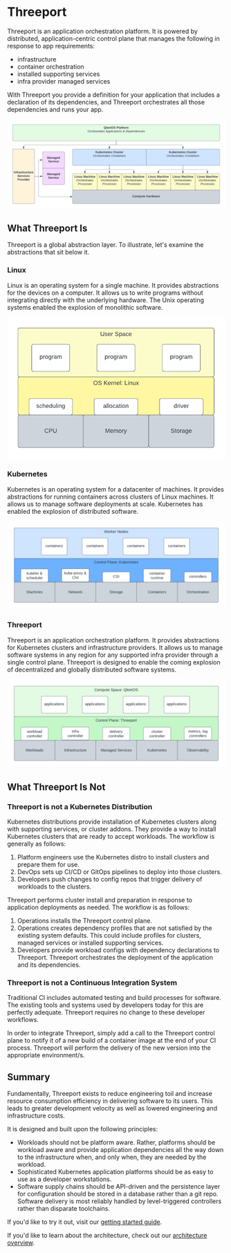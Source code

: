 # Threeport

Threeport is an application orchestration platform.  It is powered by
distributed, application-centric control plane that manages the following in
response to app requirements:

* infrastructure
* container orchestration
* installed supporting services
* infra provider managed services

With Threeport you provide a definition for your application that includes a
declaration of its dependencies, and Threeport orchestrates all those
dependencies and runs your app.

![Threeport Stack](img/ThreeportStack.png)

## What Threeport Is

Threeport is a global abstraction layer.  To illustrate, let's examine the
abstractions that sit below it.

### Linux

Linux is an operating system for a single machine.  It provides abstractions for
the devices on a computer.  It allows us to write programs without integrating
directly with the underlying hardware.  The Unix operating systems enabled the
explosion of monolithic software.

![Monolithic Computing](img/MonolithicComputingSolution.png)

### Kubernetes

Kubernetes is an operating system for a datacenter of machines.  It provides
abstractions for running containers across clusters of Linux machines.  It
allows us to manage software deployments at scale.  Kubernetes has enabled the
explosion of distributed software.

![Distributed Computing](img/DistributedComputingSolution.png)

### Threeport

Threeport is an application orchestration platform.  It provides abstractions
for Kubernetes clusters and infrastructure providers.  It allows us to manage
software systems in any region for any supported infra provider through a single
control plane.  Threeport is designed to enable the coming explosion of
decentralized and globally distributed software systems.

![Decentralized Computing](img/DecentralizedComputingSolution.png)

## What Threeport Is Not

### Threeport is not a Kubernetes Distribution

Kubernetes distributions provide installation of Kubernetes clusters along with
supporting services, or cluster addons.  They provide a way to install
Kubernetes clusters that are ready to accept workloads.  The workflow is
generally as follows:

1. Platform engineers use the Kubernetes distro to install clusters and prepare
   them for use.
2. DevOps sets up CI/CD or GitOps pipelines to deploy into those clusters.
3. Developers push changes to config repos that trigger delivery of workloads to
   the clusters.

Threeport performs cluster install and preparation in response to application
deployments as needed.  The workflow is as follows:

1. Operations installs the Threeport control plane.
2. Operations creates dependency profiles that are not satisfied by the existing
   system defaults.  This could include profiles for clusters, managed services
   or installed supporting services.
3. Developers provide workload configs with dependency declarations to
   Threeport.  Threeport orchestrates the deployment of the application and its
   dependencies.

### Threeport is not a Continuous Integration System

Traditional CI includes automated testing and build processes for software.  The
existing tools and systems used by developers today for this are perfectly
adequate.  Threeport requires no change to these developer workflows.

In order to integrate Threeport, simply add a call to the Threeport control
plane to notify it of a new build of a container image at the end of your CI
process.  Threeport will perform the delivery of the new version into the
appropriate environment/s.


## Summary

Fundamentally, Threeport exists to reduce engineering toil and increase resource
consumption efficiency in delivering software to its users.  This leads to
greater development velocity as well as lowered engineering and infrastructure
costs.

It is designed and built upon the following principles:

* Workloads should not be platform aware.  Rather, platforms should be workload
  aware and provide application dependencies all the way down to the
  infrastructure when, and only when, they are needed by the workload.
* Sophisticated Kubernetes application platforms should be as easy to use as a
  developer workstations.
* Software supply chains should be API-driven and the persistence layer for
  configuration should be stored in a database rather than a git repo.  Software
  delivery is most reliably handled by level-triggered controllers rather than
  disparate toolchains.

If you'd like to try it out, visit our [getting started
guide](guides/getting-started/).

If you'd like to learn about the architecture, check out our [architecture
overview](architecture/overview/).

